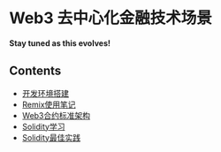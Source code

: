 Web3 去中心化金融技术场景
=====================

**Stay tuned as this evolves!**

## Contents

* [开发环境搭建](deploy.md)
* [Remix使用笔记](remix.md)
* [Web3合约标准架构](arch.md)
* [Solidity学习](solidity/README.md)
* [Solidity最佳实践](solidity-practice.md)